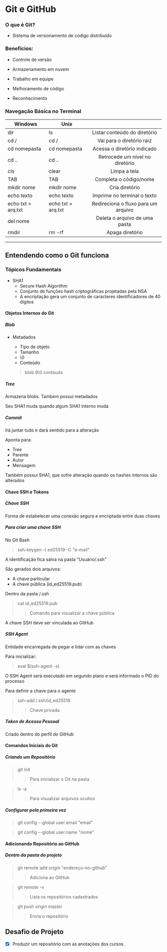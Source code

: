 # Git e GitHub

### O que é Git?

- Sistema de versionamento de código distribuído

### Benefícios:

- Controle de versão

- Armazenamento em nuvem

- Trabalho em equipe

- Melhoramento de código

- Reconhecimento




### Navegação Básica no Terminal

| Windows            | Unix               |                                     |
| ------------------ | ------------------ | :---------------------------------: |
| dir                | ls                 |    Listar conteúdo do diretório     |
| cd /               | cd /               |      Vai para o diretório raiz      |
| cd nomepasta       | cd nomepasta       |     Acessa o diretório indicado     |
| cd ..              | cd ..              |   Retrocede um nível no diretório   |
| cls                | clear              |            Limpa a tela             |
| TAB                | TAB                |       Completa o código/nome        |
| mkdir nome         | mkdir nome         |           Cria diretório            |
| echo texto         | echo texto         |     Imprime no terminal o texto     |
| echo txt > arq.txt | echo txt > arq.txt | Redireciona o fluxo para um arquivo |
| del nome           |                    |    Deleta o arquivo de uma pasta    |
| rmdir              | rm -rf             |           Apaga diretório           |

---



## Entendendo como o Git funciona

### Tópicos Fundamentais

- SHA1
  - Secure Hash Algorithm
  - Conjunto de funções hash criptográficas projetadas pela NSA
  - A encriptação gera um conjunto de caracteres identificadores de 40 dígitos

#### Objetos Internos do Git

##### Blob

- Metadados

  - Tipo de objeto
  - Tamanho
  - \0
  - Conteúdo

  > blob 9\0 conteudo

##### Tree

Armazena blobs. Também possui metadados

Seu SHA1 muda quando algum SHA1 interno muda

##### Commit

Irá juntar tudo e dará sentido para a alteração

Aponta para:

- Tree
- Parente
- Autor
- Mensagem

Também possui SHA1, que sofre alteração quando os hashes internos são alterados



#### Chave SSH e Tokens

##### Chave SSH

Forma de estabelecer uma conexão segura e encriptada entre duas chaves

##### Para criar uma chave  SSH

No Git Bash

> ssh-keygen -t ed25519 -C "e-mail"

A identificação fica salva na pasta "Usuário/.ssh"

São gerados dois arquivos:

- A chave particular
- A chave pública (id_ed25519.pub)



Dentro da pasta /.ssh

> cat id_ed25519.pub
>
> > Comando para visualizar a chave pública

A chave SSH deve ser vinculada ao GitHub



##### SSH Agent

Entidade encarregada de pegar e lidar com as chaves

Para inicializar:

> eval $(ssh-agent -s)

O SSH Agent será executado em segundo plano e será informado o PID do processo

Para definir a chave para o agente

> ssh-add /.ssh/id_ed25519
>
> > Chave privada



##### Token de Acesso Pessoal

Criado dentro do perfil do GitHub



#### Comandos Iniciais do Git

#####  Criando um Repositório

> git init
>
> > Para inicializar o Git na pasta



> ls -a
>
> > Para visualizar arquivos ocultos



##### Configurar pela primeira vez

> git config --global user.email "email"

> git config --global user.name "nome"



#### Adicionando Repositório ao GitHub

##### Dentro da pasta do projeto

> git remote add origin "endereço-no-github"
>
> > Adiciona ao GitHub

> git remote -v
>
> > Lista os repositórios cadastrados

> git push origin master
>
> > Envia o repositório





## Desafio de Projeto

- [x] Produzir um repositório com as anotações dos cursos.